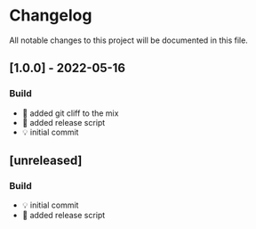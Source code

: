 # Changelog

All notable changes to this project will be documented in this file.

## [1.0.0] - 2022-05-16

### Build

- :construction_worker: added git cliff to the mix
- :construction_worker: added release script
- :bulb: initial commit

## [unreleased]

### Build

- :bulb: initial commit
- :construction_worker: added release script

<!-- generated by git-cliff -->
